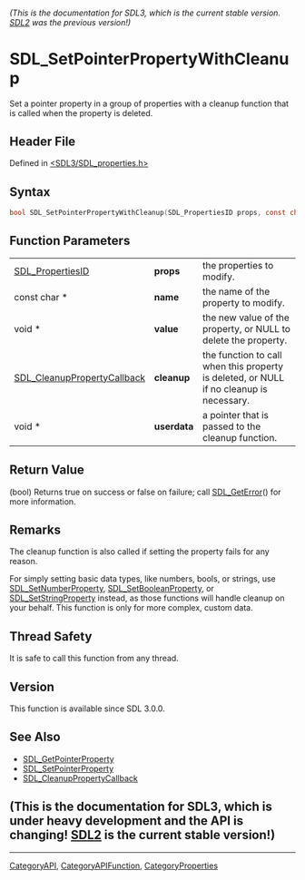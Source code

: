 ###### (This is the documentation for SDL3, which is the current stable version. [SDL2](https://wiki.libsdl.org/SDL2/) was the previous version!)
# SDL_SetPointerPropertyWithCleanup

Set a pointer property in a group of properties with a cleanup function that is called when the property is deleted.

## Header File

Defined in [<SDL3/SDL_properties.h>](https://github.com/libsdl-org/SDL/blob/main/include/SDL3/SDL_properties.h)

## Syntax

```c
bool SDL_SetPointerPropertyWithCleanup(SDL_PropertiesID props, const char *name, void *value, SDL_CleanupPropertyCallback cleanup, void *userdata);
```

## Function Parameters

|                                                            |              |                                                                                         |
| ---------------------------------------------------------- | ------------ | --------------------------------------------------------------------------------------- |
| [SDL_PropertiesID](SDL_PropertiesID)                       | **props**    | the properties to modify.                                                               |
| const char *                                               | **name**     | the name of the property to modify.                                                     |
| void *                                                     | **value**    | the new value of the property, or NULL to delete the property.                          |
| [SDL_CleanupPropertyCallback](SDL_CleanupPropertyCallback) | **cleanup**  | the function to call when this property is deleted, or NULL if no cleanup is necessary. |
| void *                                                     | **userdata** | a pointer that is passed to the cleanup function.                                       |

## Return Value

(bool) Returns true on success or false on failure; call
[SDL_GetError](SDL_GetError)() for more information.

## Remarks

The cleanup function is also called if setting the property fails for any
reason.

For simply setting basic data types, like numbers, bools, or strings, use
[SDL_SetNumberProperty](SDL_SetNumberProperty),
[SDL_SetBooleanProperty](SDL_SetBooleanProperty), or
[SDL_SetStringProperty](SDL_SetStringProperty) instead, as those functions
will handle cleanup on your behalf. This function is only for more complex,
custom data.

## Thread Safety

It is safe to call this function from any thread.

## Version

This function is available since SDL 3.0.0.

## See Also

- [SDL_GetPointerProperty](SDL_GetPointerProperty)
- [SDL_SetPointerProperty](SDL_SetPointerProperty)
- [SDL_CleanupPropertyCallback](SDL_CleanupPropertyCallback)


## (This is the documentation for SDL3, which is under heavy development and the API is changing! [SDL2](https://wiki.libsdl.org/SDL2/) is the current stable version!)



----
[CategoryAPI](CategoryAPI), [CategoryAPIFunction](CategoryAPIFunction), [CategoryProperties](CategoryProperties)

